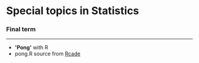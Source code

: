 # Special topics in Statistics


### Final term
--------------
  - **'Pong'** with R
  - pong.R source from [Rcade](https://github.com/pprevos/r.prevos.net/tree/master/Rcade) 
